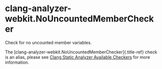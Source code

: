 # clang-analyzer-webkit.NoUncountedMemberChecker

Check for no uncounted member variables.

The [clang-analyzer-webkit.NoUncountedMemberChecker]{.title-ref} check
is an alias, please see [Clang Static Analyzer Available
Checkers](https://clang.llvm.org/docs/analyzer/checkers.html#webkit-nouncountedmemberchecker)
for more information.
